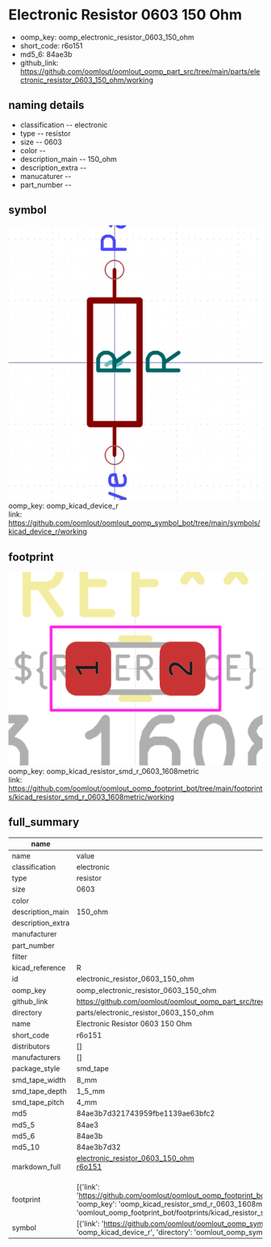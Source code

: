 # Electronic Resistor 0603 150 Ohm

  
* oomp_key: oomp_electronic_resistor_0603_150_ohm 
* short_code: r6o151
* md5_6: 84ae3b  
* github_link: https://github.com/oomlout/oomlout_oomp_part_src/tree/main/parts/electronic_resistor_0603_150_ohm/working  
## naming details
* classification -- electronic
* type -- resistor
* size -- 0603
* color -- 
* description_main -- 150_ohm
* description_extra -- 
* manucaturer -- 
* part_number -- 



## symbol

![](symbol/0/working/working_600.png)  
oomp_key: oomp_kicad_device_r  
link: https://github.com/oomlout/oomlout_oomp_symbol_bot/tree/main/symbols/kicad_device_r/working  

## footprint

![](footprint/0/working/working_600.png)  
oomp_key: oomp_kicad_resistor_smd_r_0603_1608metric  
link: https://github.com/oomlout/oomlout_oomp_footprint_bot/tree/main/footprints/kicad_resistor_smd_r_0603_1608metric/working  

## full_summary
| name | value | 
| --- | --- | 
| name | value | 
| classification | electronic | 
| type | resistor | 
| size | 0603 | 
| color |  | 
| description_main | 150_ohm | 
| description_extra |  | 
| manufacturer |  | 
| part_number |  | 
| filter |  | 
| kicad_reference | R | 
| id | electronic_resistor_0603_150_ohm | 
| oomp_key | oomp_electronic_resistor_0603_150_ohm | 
| github_link | https://github.com/oomlout/oomlout_oomp_part_src/tree/main/parts/electronic_resistor_0603_150_ohm/working | 
| directory | parts/electronic_resistor_0603_150_ohm | 
| name | Electronic Resistor 0603 150 Ohm | 
| short_code | r6o151 | 
| distributors | [] | 
| manufacturers | [] | 
| package_style | smd_tape | 
| smd_tape_width | 8_mm | 
| smd_tape_depth | 1_5_mm | 
| smd_tape_pitch | 4_mm | 
| md5 | 84ae3b7d321743959fbe1139ae63bfc2 | 
| md5_5 | 84ae3 | 
| md5_6 | 84ae3b | 
| md5_10 | 84ae3b7d32 | 
| markdown_full | [electronic_resistor_0603_150_ohm](https://github.com/oomlout/oomlout_oomp_part_src/tree/main/parts/electronic_resistor_0603_150_ohm/working)<br>[r6o151](https://github.com/oomlout/oomlout_oomp_part_src/tree/main/parts/electronic_resistor_0603_150_ohm/working)<br><br> | 
| footprint | [{'link': 'https://github.com/oomlout/oomlout_oomp_footprint_bot/tree/main/foootprntss/kicad_resistor_smd_r_0603_1608metric', 'oomp_key': 'oomp_kicad_resistor_smd_r_0603_1608metric', 'directory': 'oomlout_oomp_footprint_bot/footprints/kicad_resistor_smd_r_0603_1608metric//working/working.kicad_mod'}] | 
| symbol | [{'link': 'https://github.com/oomlout/oomlout_oomp_symbol_bot/tree/main/symbols/kicad_device_r', 'oomp_key': 'oomp_kicad_device_r', 'directory': 'oomlout_oomp_symbol_bot/symbols/kicad_device_r//working/working.kicad_sym'}] | 
